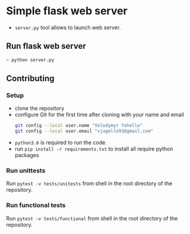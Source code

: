 # Simple flask web server
- `server.py` tool allows to launch web server. 

## Run flask web server
```bash
~ python server.py
```

## Contributing

### Setup
- clone the repository
- configure Git for the first time after cloning with your name and email
  ```bash
  git config --local user.name "Volodymyr Yahello"
  git config --local user.email "vjagello93@gmail.com"
  ```
- `python3.6` is required to run the code
- run `pip install -r requirements.txt` to install all require python packages

### Run unittests
Run `pytest -v tests/unitests` from shell in the root directory of the repository.

### Run functional tests
Run `pytest -v tests/functional` from shell in the root directory of the repository.
